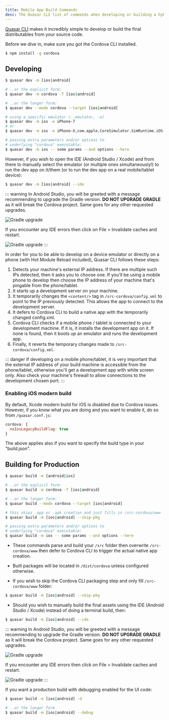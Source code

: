 ```yaml
---
title: Mobile App Build Commands
desc: The Quasar CLI list of commands when developing or building a hybrid mobile app with Cordova.
---
```

[Quasar CLI](/quasar-cli/installation) makes it incredibly simple to develop or build the final distributables from your source code.

Before we dive in, make sure you got the Cordova CLI installed.

```bash
$ npm install -g cordova
```

## Developing
```bash
$ quasar dev -m [ios|android]

# ..or the explicit form:
$ quasar dev -m cordova -T [ios|android]

# ..or the longer form:
$ quasar dev --mode cordova --target [ios|android]

# using a specific emulator (--emulator, -e)
$ quasar dev -m ios -e iPhone-7
# or
$ quasar dev -m ios -e iPhone-X,com.apple.CoreSimulator.SimRuntime.iOS-12-2

# passing extra parameters and/or options to
# underlying "cordova" executable:
$ quasar dev -m ios -- some params --and options --here
```

However, if you wish to open the IDE (Android Studio / Xcode) and from there to manually select the emulator (or multiple ones simultaneously!) to run the dev app on it/them (or to run the dev app on a real mobile/tablet device):

```bash
$ quasar dev -m [ios|android] --ide
```

::: warning
In Android Studio, you will be greeted with a message recommending to upgrade the Gradle version. **DO NOT UPGRADE GRADLE** as it will break the Cordova project. Same goes for any other requested upgrades.

<img src="https://cdn.quasar.dev/img/gradle-upgrade-notice.png" alt="Gradle upgrade" class="q-my-md fit rounded-borders" style="max-width: 350px">

If you encounter any IDE errors then click on File > Invalidate caches and restart.

<img src="https://cdn.quasar.dev/img/gradle-invalidate-cache.png" alt="Gradle upgrade" class="q-mt-md fit rounded-borders" style="max-width: 350px">
:::

In order for you to be able to develop on a device emulator or directly on a phone (with Hot Module Reload included), Quasar CLI follows these steps:
1. Detects your machine's external IP address. If there are multiple such IPs detected, then it asks you to choose one. If you'll be using a mobile phone to develop then choose the IP address of your machine that's pingable from the phone/tablet.
2. It starts up a development server on your machine.
3. It temporarily changes the `<content/>` tag in `/src-cordova/config.xml` to point to the IP previously detected. This allows the app to connect to the development server.
3. It defers to Cordova CLI to build a native app with the temporarily changed config.xml.
4. Cordova CLI checks if a mobile phone / tablet is connected to your development machine. If it is, it installs the development app on it. If none is found, then it boots up an emulator and runs the development app.
5. Finally, it reverts the temporary changes made to `/src-cordova/config.xml`.

::: danger
If developing on a mobile phone/tablet, it is very important that the external IP address of your build machine is accessible from the phone/tablet, otherwise you'll get a development app with white screen only. Also check your machine's firewall to allow connections to the development chosen port.
:::

### Enabling iOS modern build

By default, Xcode modern build for iOS is disabled due to Cordova issues. However, if you know what you are doing and you want to enable it, do so from `/quasar.conf.js`:

```js
cordova: {
  noIosLegacyBuildFlag: true
}
```

The above applies also if you want to specify the build type in your "build.json".

## Building for Production
```bash
$ quasar build -m [android|ios]

# ..or the explicit form:
$ quasar build -m cordova -T [ios|android]

# ..or the longer form:
$ quasar build --mode cordova --target [ios|android]

# this skips .app or .apk creation and just fills in /src-cordova/www
$ quasar build -m [ios|android] --skip-pkg

# passing extra parameters and/or options to
# underlying "cordova" executable:
$ quasar build -m ios -- some params --and options --here
```

* These commands parse and build your `/src` folder then overwrite `/src-cordova/www` then defer to Cordova CLI to trigger the actual native app creation.

* Built packages will be located in `/dist/cordova` unless configured otherwise.

* If you wish to skip the Cordova CLI packaging step and only fill `/src-cordova/www` folder:

```bash
$ quasar build -m [ios|android] --skip-pkg
```

* Should you wish to manually build the final assets using the IDE (Android Studio / Xcode) instead of doing a terminal build, then:

```bash
$ quasar build -m [ios|android] --ide
```

::: warning
In Android Studio, you will be greeted with a message recommending to upgrade the Gradle version. **DO NOT UPGRADE GRADLE** as it will break the Cordova project. Same goes for any other requested upgrades.

<img src="https://cdn.quasar.dev/img/gradle-upgrade-notice.png" alt="Gradle upgrade" class="q-my-md fit rounded-borders" style="max-width: 350px">

If you encounter any IDE errors then click on File > Invalidate caches and restart.

<img src="https://cdn.quasar.dev/img/gradle-invalidate-cache.png" alt="Gradle upgrade" class="q-mt-md fit rounded-borders" style="max-width: 350px">
:::

If you want a production build with debugging enabled for the UI code:

```bash
$ quasar build -m [ios|android] -d

# ..or the longer form
$ quasar build -m [ios|android] --debug
```
